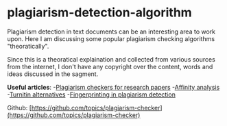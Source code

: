 # plagiarism-detection-algorithm
Plagiarism detection in text documents can be an interesting area to work upon. Here I am discussing some popular plagiarism checking algorithms "theoratically".

Since this is a theoratical explaination and collected from various sources from the internet, I don't have any copyright over the content, words and ideas discussed in the sagment. 

**Useful articles**:
-[Plagiarism checkers for research papers](https://plagiarism.tech/best-plagiarism-checker-for-research-papers/)
-[Affinity analysis](https://en.wikipedia.org/wiki/Affinity_analysis)
-[Turnitin alternatives](https://writinghelp.net/turnitin-free-download-best-plagiarism-checker-for-students/)
-[Fingerprinting in plagiarism detection](https://en.wikipedia.org/wiki/Plagiarism_detection#Fingerprinting)

Github: [https://github.com/topics/plagiarism-checker](https://github.com/topics/plagiarism-checker)



